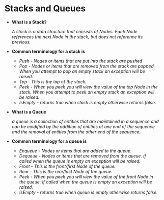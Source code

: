 # Stacks and Queues


- **What is a Stack?**

     *A stack is a data structure that consists of Nodes. Each Node references the next Node in the stack, but does not reference its previous.*

- **Common terminology for a stack is**

    + *Push - Nodes or items that are put into the stack are pushed*
    + *Pop - Nodes or items that are removed from the stack are popped. When you attempt to pop an empty stack an exception will be raised.*
    + *Top - This is the top of the stack.*
    + *Peek - When you peek you will view the value of the top Node in the stack. When you attempt to peek an empty stack an exception will be raised.*
    + *IsEmpty - returns true when stack is empty otherwise returns false.*


- **What is a Queue**

   *a queue is a collection of entities that are maintained in a sequence and can be modified by the addition of entities at one end of the sequence and the removal of entities from the other end of the sequence.*




- **Common terminology for a queue is**

  - *Enqueue - Nodes or items that are added to the queue.*
  - *Dequeue - Nodes or items that are removed from the queue. If called when the queue is empty an exception will be raised.*
  - *Front - This is the front/first Node of the queue.*
  - *Rear - This is the rear/last Node of the queue.*
  - *Peek - When you peek you will view the value of the front Node in the queue. If called when the queue is empty an exception will be raised.*
  - *IsEmpty - returns true when queue is empty otherwise returns false.* 

